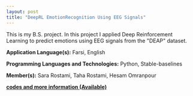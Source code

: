 ```yaml
---
layout: post
title: "DeepRL EmotionRecognition Using EEG Signals"
---
```


This is my B.S. project. In this project I  applied Deep Reinforcement Learning to predict emotions using EEG signals from the "DEAP" dataset. 


**Application Language(s):** Farsi, English

**Programming Languages and Technologies:** Python, Stable-baselines

**Member(s):** Sara Rostami, Taha Rostami, Hesam Omranpour

**[codes and more information (Available)](https://github.com/SaraRostami/DeepRL_EmotionRecognition_UsingEEGsignals)**